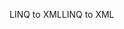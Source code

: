 <span data-ttu-id="01264-101">LINQ to XML</span><span class="sxs-lookup"><span data-stu-id="01264-101">LINQ to XML</span></span>